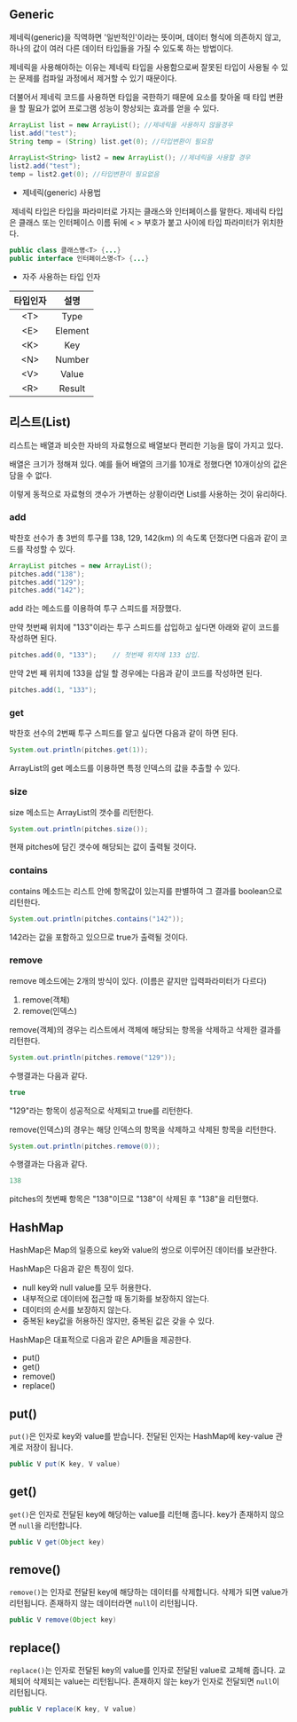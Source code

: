 ## Generic

제네릭(generic)을 직역하면 '일반적인'이라는 뜻이며, 데이터 형식에 의존하지 않고, 하나의 값이 여러 다른 데이터 타입들을 가질 수 있도록 하는 방법이다.

제네릭을 사용해야하는 이유는 제네릭 타입을 사용함으로써 잘못된 타입이 사용될 수 있는 문제를 컴파일 과정에서 제거할 수 있기 때문이다.

더불어서 제네릭 코드를 사용하면 타입을 국한하기 때문에 요소를 찾아올 때 타입 변환을 할 필요가 없어 프로그램 성능이 향상되는 효과를 얻을 수 있다.

```java
ArrayList list = new ArrayList(); //제네릭을 사용하지 않을경우
list.add("test");
String temp = (String) list.get(0); //타입변환이 필요함
        
ArrayList<String> list2 = new ArrayList(); //제네릭을 사용할 경우
list2.add("test");
temp = list2.get(0); //타입변환이 필요없음
```

* 제네릭(generic) 사용법

​       제네릭 타입은 타입을 파라미터로 가지는 클래스와 인터페이스를 말한다. 제네릭 타입은 클래스 또는 인터페이스 이름 뒤에 < > 부호가 붙고 사이에 타입 파라미터가 위치한다.

  ```java
  public class 클래스명<T> {...}
  public interface 인터페이스명<T> {...}
  ```

* 자주 사용하는 타입 인자

| 타입인자 |  설명   |
| :------: | :-----: |
|  \<T\>   |  Type   |
|  \<E\>   | Element |
|  \<K\>   |   Key   |
|  \<N\>   | Number  |
|  \<V\>   |  Value  |
|  \<R\>   | Result  |

## 리스트(List)

리스트는 배열과 비슷한 자바의 자료형으로 배열보다 편리한 기능을 많이 가지고 있다.

배열은 크기가 정해져 있다. 예를 들어 배열의 크기를 10개로 정했다면 10개이상의 값은 담을 수 없다.

이렇게 동적으로 자료형의 갯수가 가변하는 상황이라면 List를 사용하는 것이 유리하다.

### add

박찬호 선수가 총 3번의 투구를 138, 129, 142(km) 의 속도록 던졌다면 다음과 같이 코드를 작성할 수 있다.

```java
ArrayList pitches = new ArrayList();
pitches.add("138");
pitches.add("129");
pitches.add("142");
```

add 라는 메소드를 이용하여 투구 스피드를 저장했다.

만약 첫번째 위치에 "133"이라는 투구 스피드를 삽입하고 싶다면 아래와 같이 코드를 작성하면 된다.

```java
pitches.add(0, "133");    // 첫번째 위치에 133 삽입.
```

만약 2번 째 위치에 133을 삽일 할 경우에는 다음과 같이 코드를 작성하면 된다.

```java
pitches.add(1, "133");
```

### get

박찬호 선수의 2번째 투구 스피드를 알고 싶다면 다음과 같이 하면 된다.

```java
System.out.println(pitches.get(1));
```

ArrayList의 get 메소드를 이용하면 특정 인덱스의 값을 추출할 수 있다.

### size

size 메소드는 ArrayList의 갯수를 리턴한다.

```java
System.out.println(pitches.size());
```

현재 pitches에 담긴 갯수에 해당되는 값이 출력될 것이다.

### contains

contains 메소드는 리스트 안에 항목값이 있는지를 판별하여 그 결과를 boolean으로 리턴한다.

```java
System.out.println(pitches.contains("142"));
```

142라는 값을 포함하고 있으므로 true가 출력될 것이다.

### remove

remove 메소드에는 2개의 방식이 있다. (이름은 같지만 입력파라미터가 다르다)

1. remove(객체)
2. remove(인덱스)

remove(객체)의 경우는 리스트에서 객체에 해당되는 항목을 삭제하고 삭제한 결과를 리턴한다.

```java
System.out.println(pitches.remove("129"));
```

수행결과는 다음과 같다.

```java
true
```

"129"라는 항목이 성공적으로 삭제되고 true를 리턴한다.

remove(인덱스)의 경우는 해당 인덱스의 항목을 삭제하고 삭제된 항목을 리턴한다.

```java
System.out.println(pitches.remove(0));
```

수행결과는 다음과 같다.

```java
138
```

pitches의 첫번째 항목은 "138"이므로 "138"이 삭제된 후 "138"을 리턴했다.

## HashMap

HashMap은 Map의 일종으로 key와 value의 쌍으로 이루어진 데이터를 보관한다.

HashMap은 다음과 같은 특징이 있다.

- null key와 null value를 모두 허용한다.
- 내부적으로 데이터에 접근할 때 동기화를 보장하지 않는다.
- 데이터의 순서를 보장하지 않는다.
- 중복된 key값을 허용하진 않지만, 중복된 값은 갖을 수 있다.

HashMap은 대표적으로 다음과 같은 API들을 제공한다.

- put()
- get()
- remove()
- replace()

## put()

`put()`은 인자로 key와 value를 받습니다. 전달된 인자는 HashMap에 key-value 관계로 저장이 됩니다.

```java
public V put(K key, V value)
```

## get()

`get()`은 인자로 전달된 key에 해당하는 value를 리턴해 줍니다. key가 존재하지 않으면 `null`을 리턴합니다.

```java
public V get(Object key)
```

## remove()

`remove()`는 인자로 전달된 key에 해당하는 데이터를 삭제합니다. 삭제가 되면 value가 리턴됩니다. 존재하지 않는 데이터라면 `null`이 리턴됩니다.

```java
public V remove(Object key)
```

## replace()

`replace()`는 인자로 전달된 key의 value를 인자로 전달된 value로 교체해 줍니다. 교체되어 삭제되는 value는 리턴됩니다. 존재하지 않는 key가 인자로 전달되면 `null`이 리턴됩니다.

```java
public V replace(K key, V value)
```
